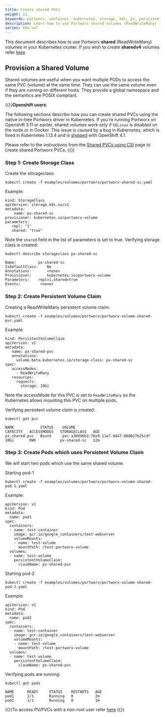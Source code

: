 ```yaml
---
title: Create shared PVCs
weight: 11
keywords: portworx, container, kubernetes, storage, k8s, pv, persistent disk, pvc
description: Learn how to use Portworx shared volumes (ReadWriteMany) in your Kubernetes cluster.
series: k8s-vol
---
```


This document describes how to use Portworx **shared** (ReadWriteMany) volumes in your Kubernetes cluster. If you wish to create **sharedv4** volumes refer [here](/portworx-install-with-kubernetes/storage-operations/create-pvcs/create-sharedv4-pvcs)

## Provision a Shared Volume

Shared volumes are useful when you want multiple PODs to access the same PVC \(volume\) at the same time. They can use the same volume even if they are running on different hosts. They provide a global namespace and the semantics are POSIX compliant.

{{<info>}}**Openshift users**:

The following sections describe how you can create shared PVCs using the native in-tree Portworx driver in Kubernetes. If you're running Portworx on Openshift 3.11 or earlier, shared volumes work only if `SELinux` is disabled on the node or in Docker. This issue is caused by a bug in Kubernetes, which is fixed in Kubernetes 1.13.4 and is [shipped](https://bugzilla.redhat.com/show_bug.cgi?id=1634158) with OpenShift 4.1.

Please refer to the instructions from the [Shared PVCs using CSI](/portworx-install-with-kubernetes/storage-operations/create-pvcs/create-shared-pvcs-csi) page to create shared Portworx PVCs.
{{</info>}}

### Step 1: Create Storage Class

Create the storageclass:

```text
kubectl create -f examples/volumes/portworx/portworx-shared-sc.yaml
```

Example:

```text
kind: StorageClass
apiVersion: storage.k8s.io/v1
metadata:
    name: px-shared-sc
provisioner: kubernetes.io/portworx-volume
parameters:
   repl: "1"
   shared: "true"
```

Note the `shared` field in the list of parameters is set to true. Verifying storage class is created:

```text
kubectl describe storageclass px-shared-sc
```

```output
Name:	  	   px-shared-sc
IsDefaultClass:	   No
Annotations:	   <none>
Provisioner:	   kubernetes.io/portworx-volume
Parameters:	   repl=1,shared=true
Events:			<none>
```

### Step 2: Create Persistent Volume Claim

Creating a ReadWriteMany persistent volume claim:

```text
kubectl create -f examples/volumes/portworx/portworx-volume-shared-pvc.yaml
```

Example:

```text
kind: PersistentVolumeClaim
apiVersion: v1
metadata:
   name: px-shared-pvc
   annotations:
     volume.beta.kubernetes.io/storage-class: px-shared-sc
spec:
   accessModes:
     - ReadWriteMany
   resources:
     requests:
       storage: 10Gi
```

Note the accessMode for this PVC is set to `ReadWriteMany` so the Kubernetes allows mounting this PVC on multiple pods.

Verifying persistent volume claim is created:

```text
kubectl get pvc
```

```output
NAME            STATUS    VOLUME                                   CAPACITY   ACCESSMODES   STORAGECLASS   AGE
px-shared-pvc   Bound     pvc-a38996b3-76e9-11e7-9d47-080027b25cdf 10Gi       RWX           px-shared-sc   12m
```

### Step 3: Create Pods which uses Persistent Volume Claim

We will start two pods which use the same shared volume.

Starting pod-1

```text
kubectl create -f examples/volumes/portworx/portworx-volume-shared-pod-1.yaml
```

Example:

```text
apiVersion: v1
kind: Pod
metadata:
  name: pod1
spec:
  containers:
  - name: test-container
    image: gcr.io/google_containers/test-webserver
    volumeMounts:
    - name: test-volume
      mountPath: /test-portworx-volume
  volumes:
  - name: test-volume
    persistentVolumeClaim:
      claimName: px-shared-pvc
```

Starting pod-2

```text
kubectl create -f examples/volumes/portworx/portworx-volume-shared-pod-2.yaml
```

Example:

```text
apiVersion: v1
kind: Pod
metadata:
  name: pod2
spec:
  containers:
  - name: test-container
    image: gcr.io/google_containers/test-webserver
    volumeMounts:
    - name: test-volume
      mountPath: /test-portworx-volume
  volumes:
  - name: test-volume
    persistentVolumeClaim:
      claimName: px-shared-pvc
```

Verifying pods are running:

```text
kubectl get pods
```

```output
NAME      READY     STATUS    RESTARTS   AGE
pod1      1/1       Running   0          2m
pod2      1/1       Running   0          1m
```

{{<info>}}To access PV/PVCs with a non-root user refer [here](/portworx-install-with-kubernetes/storage-operations/create-pvcs/access-via-non-root-users)
{{</info>}}

